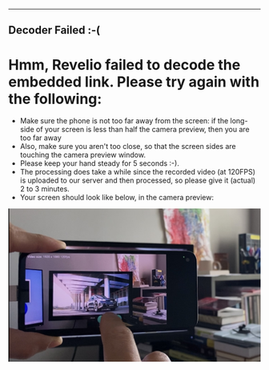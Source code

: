 
---
Decoder Failed :-(
---

# Hmm, Revelio failed to decode the embedded link. Please try again with the following:

* Make sure the phone is not too far away from the screen: if the long-side of your screen is less than half the camera preview, then you are too far away
* Also, make sure you aren't too close, so that the screen sides are touching the camera preview window. 
* Please keep your hand steady for 5 seconds :-). 
* The processing does take a while since the recorded video (at 120FPS) is uploaded to our server and then processed, so please give it (actual) 2 to 3 minutes. 
* Your screen should look like below, in the camera preview:

![Alt text](appAndScreen.jpg?raw=true "App should be at a distance such that screen is comfortably inside the app's camera preview. Neither too far nor too close. A distance of about 0.5m to 0.75m should work.")
